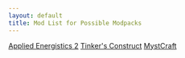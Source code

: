 ```yaml
---
layout: default
title: Mod List for Possible Modpacks
---
```

[Applied Energistics 2]() 
[Tinker's Construct]() 
[MystCraft]() 

